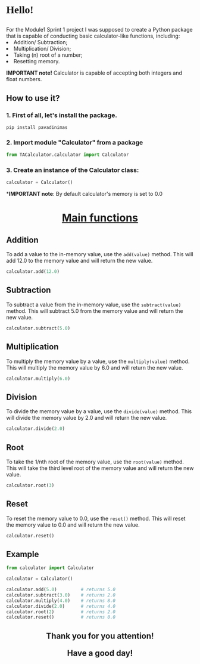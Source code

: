 <h1><p style="font-family: 'Brush Script MT', cursive;">Hello!</h1></p>
For the Module1 Sprint 1 project I was supposed to create a Python package that is capable of conducting basic calculator-like functions, including:
<li> Addition/ Subtraction;
<li> Multiplication/ Division;
<li> Taking (n) root of a number;
<li> Resetting memory.

<n>

<b>IMPORTANT note!</b> Calculator is capable of accepting both integers and float numbers.

## How to use it?

### 1. First of all, let's install the package.
``` shell
pip install pavadinimas
```
### 2. Import module "Calculator" from a package

```python
from TACalculator.calculator import Calculator
```
### 3. Create an instance of the Calculator class:

```python
calculator = Calculator()
```

*<b>IMPORTANT note</b>: By default calculator's memory is set to 0.0


<center> <h1><u> Main functions</u></center>

## Addition
To add a value to the in-memory value, use the `add(value)` method. This will add 12.0 to the memory value and will return the new value.
```python
calculator.add(12.0)
```


## Subtraction
To subtract a value from the in-memory value, use the `subtract(value)` method. This will subtract 5.0 from the memory value and will return the new value.
```python
calculator.subtract(5.0)
``` 


## Multiplication
To multiply the memory value by a value, use the `multiply(value)` method. This will multiply the memory value by 6.0 and will return the new value.
```python
calculator.multiply(6.0)
``` 


## Division
To divide the memory value by a value, use the `divide(value)` method. This will divide the memory value by 2.0 and will return the new value.
```python
calculator.divide(2.0)
``` 


## Root
To take the 1/nth root of the memory value, use the `root(value)` method. This will take the third level root of the memory value and will return the new value.
```python
calculator.root(3)
```

## Reset
To reset the memory value to 0.0, use the `reset()` method. This will reset the memory value to 0.0 and will return the new value.
```python   
calculator.reset()
```

## Example

```python
from calculator import Calculator

calculator = Calculator()

calculator.add(5.0)         # returns 5.0
calculator.subtract(3.0)    # returns 2.0
calculator.multiply(4.0)    # returns 8.0
calculator.divide(2.0)      # returns 4.0
calculator.root(2)          # returns 2.0
calculator.reset()          # returns 0.0
```


<center> <h2> Thank you for you attention!

Have a good day!</center>         